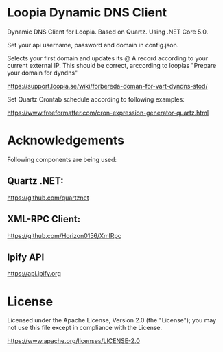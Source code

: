 # Loopia Dynamic DNS Client
Dynamic DNS Client for Loopia.
Based on Quartz. Using .NET Core 5.0.

Set your api username, password and domain in config.json.

Selects your first domain and updates its @ A record according to your current external IP.
This should be correct, arccording to loopias "Prepare your domain for dyndns"

https://support.loopia.se/wiki/forbereda-doman-for-vart-dyndns-stod/

Set Quartz Crontab schedule according to following examples:

https://www.freeformatter.com/cron-expression-generator-quartz.html

# Acknowledgements
Following components are being used:

## Quartz .NET:
https://github.com/quartznet

## XML-RPC Client:
https://github.com/Horizon0156/XmlRpc

## Ipify API
https://api.ipify.org


# License

Licensed under the Apache License, Version 2.0 (the "License"); you may not use this file except in compliance with the License.

https://www.apache.org/licenses/LICENSE-2.0
